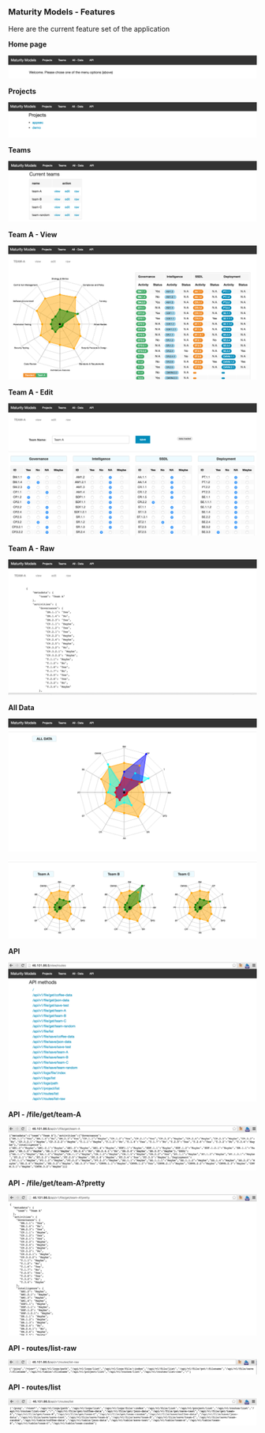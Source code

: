 ### Maturity Models - Features

Here are the current feature set of the application

**Home page**

![](images/b2e69188-3471-11e6-814b-81f5ff3f86c3.png)

**Projects**

![](images/be6d4e48-3471-11e6-9241-4b03e275a9ce.png)

**Teams**

![](images/c71e6fe0-3471-11e6-9a8c-cef77a56958b.png)

**Team A - View**

![](images/d27cb7ac-3471-11e6-936f-2786065f048b.png)

**Team A - Edit**

![](images/e2a6cb9a-3471-11e6-8175-3ccf15d4b46a.png)

**Team A - Raw**

![](images/ec2db0e8-3471-11e6-87d9-9c786c856289.png)

**All Data**

![](images/f686935c-3471-11e6-9f2b-e102d98b8b8f.png)

![](images/fe91990c-3471-11e6-8071-22baabcf923e.png)

**API**

![](images/0e65d550-3472-11e6-9db9-fafbc1edbb58.png)

**API - /file/get/team-A**

![](images/19d0c986-3472-11e6-87f1-0e99bf8296c2.png)

**API - /file/get/team-A?pretty**

![](images/2acf122e-3472-11e6-874c-750913e4ad15.png)

**API - routes/list-raw**

![](images/4d9054bc-3472-11e6-9134-beb267a0f682.png)

**API - routes/list**

![](images/563320fe-3472-11e6-8045-c0a9b86c15e7.png)
